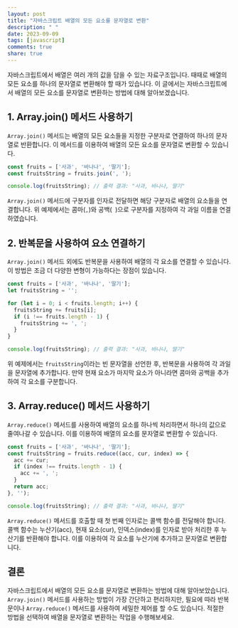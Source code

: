 ```yaml
---
layout: post
title: "자바스크립트 배열의 모든 요소를 문자열로 변환"
description: " "
date: 2023-09-09
tags: [javascript]
comments: true
share: true
---
```


자바스크립트에서 배열은 여러 개의 값을 담을 수 있는 자료구조입니다. 때때로 배열의 모든 요소를 하나의 문자열로 변환해야 할 때가 있습니다. 이 글에서는 자바스크립트에서 배열의 모든 요소를 문자열로 변환하는 방법에 대해 알아보겠습니다.

## 1. Array.join() 메서드 사용하기

`Array.join()` 메서드는 배열의 모든 요소들을 지정한 구분자로 연결하여 하나의 문자열로 반환합니다. 이 메서드를 이용하여 배열의 모든 요소를 문자열로 변환할 수 있습니다.

```javascript
const fruits = ['사과', '바나나', '딸기'];
const fruitsString = fruits.join(', ');

console.log(fruitsString); // 출력 결과: "사과, 바나나, 딸기"
```

`Array.join()` 메서드에 구분자를 인자로 전달하면 해당 구분자로 배열의 요소들을 연결합니다. 위 예제에서는 콤마(`,`)와 공백(` `)으로 구분자를 지정하여 각 과일 이름을 연결하였습니다.

## 2. 반복문을 사용하여 요소 연결하기

`Array.join()` 메서드 외에도 반복문을 사용하여 배열의 각 요소를 연결할 수 있습니다. 이 방법은 조금 더 다양한 변형이 가능하다는 장점이 있습니다.

```javascript
const fruits = ['사과', '바나나', '딸기'];
let fruitsString = '';

for (let i = 0; i < fruits.length; i++) {
  fruitsString += fruits[i];
  if (i !== fruits.length - 1) {
    fruitsString += ', ';
  }
}

console.log(fruitsString); // 출력 결과: "사과, 바나나, 딸기"
```

위 예제에서는 `fruitsString`이라는 빈 문자열을 선언한 후, 반복문을 사용하여 각 과일을 문자열에 추가합니다. 만약 현재 요소가 마지막 요소가 아니라면 콤마와 공백을 추가하여 각 요소를 구분합니다.

## 3. Array.reduce() 메서드 사용하기

`Array.reduce()` 메서드를 사용하여 배열의 요소를 하나씩 처리하면서 하나의 값으로 줄여나갈 수 있습니다. 이를 이용하여 배열의 요소를 문자열로 변환할 수 있습니다.

```javascript
const fruits = ['사과', '바나나', '딸기'];
const fruitsString = fruits.reduce((acc, cur, index) => {
  acc += cur;
  if (index !== fruits.length - 1) {
    acc += ', ';
  }
  return acc;
}, '');

console.log(fruitsString); // 출력 결과: "사과, 바나나, 딸기"
```

`Array.reduce()` 메서드를 호출할 때 첫 번째 인자로는 콜백 함수를 전달해야 합니다. 콜백 함수는 누산기(acc), 현재 요소(cur), 인덱스(index)를 인자로 받아 처리한 후 누산기를 반환해야 합니다. 이를 이용하여 각 요소를 누산기에 추가하고 문자열로 변환합니다.

## 결론

자바스크립트에서 배열의 모든 요소를 문자열로 변환하는 방법에 대해 알아보았습니다. `Array.join()` 메서드를 사용하는 방법이 가장 간단하고 편리하지만, 필요에 따라 반복문이나 `Array.reduce()` 메서드를 사용하여 세밀한 제어를 할 수도 있습니다. 적절한 방법을 선택하여 배열을 문자열로 변환하는 작업을 수행해보세요.